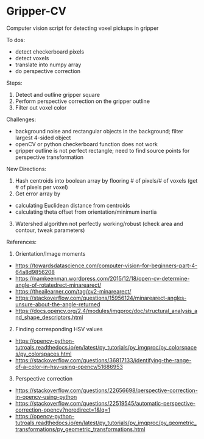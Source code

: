 # Gripper-CV
Computer vision script for detecting voxel pickups in gripper

To dos:
- detect checkerboard pixels
- detect voxels
- translate into numpy array
- do perspective correction

Steps:
1. Detect and outline gripper square
2. Perform perspective correction on the gripper outline
3. Filter out voxel color

Challenges:
- background noise and rectangular objects in the background; filter largest 4-sided object
- openCV or python checkerboard function does not work
- gripper outline is not perfect rectangle; need to find source points for perspective transformation

New Directions:
1. Hash centroids into boolean array by flooring # of pixels/# of voxels (get # of pixels per voxel)
2. Get error array by
- calculating Euclidean distance from centroids
- calculating theta offset from orientation/minimum inertia
3. Watershed algorithm not perfectly working/robust (check area and contour, tweak parameters)

References:
1. Orientation/Image moments
- https://towardsdatascience.com/computer-vision-for-beginners-part-4-64a8d9856208
- https://namkeenman.wordpress.com/2015/12/18/open-cv-determine-angle-of-rotatedrect-minarearect/
- https://theailearner.com/tag/cv2-minarearect/
- https://stackoverflow.com/questions/15956124/minarearect-angles-unsure-about-the-angle-returned
- https://docs.opencv.org/2.4/modules/imgproc/doc/structural_analysis_and_shape_descriptors.html
2. Finding corresponding HSV values
- https://opencv-python-tutroals.readthedocs.io/en/latest/py_tutorials/py_imgproc/py_colorspaces/py_colorspaces.html
- https://stackoverflow.com/questions/36817133/identifying-the-range-of-a-color-in-hsv-using-opencv/51686953
3. Perspective correction
- https://stackoverflow.com/questions/22656698/perspective-correction-in-opencv-using-python 
- https://stackoverflow.com/questions/22519545/automatic-perspective-correction-opencv?noredirect=1&lq=1 
- https://opencv-python-tutroals.readthedocs.io/en/latest/py_tutorials/py_imgproc/py_geometric_transformations/py_geometric_transformations.html